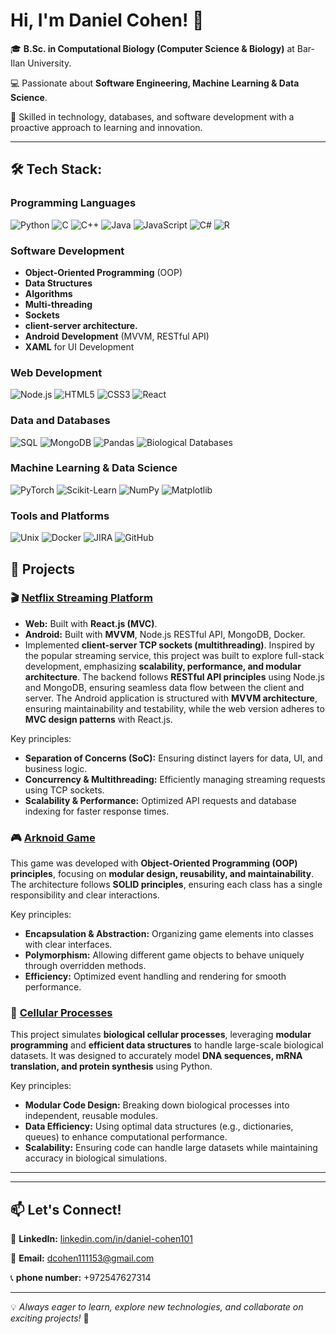 #  Hi, I'm Daniel Cohen! 👋

🎓 **B.Sc. in Computational Biology (Computer Science & Biology)** at Bar-Ilan University.

💻 Passionate about **Software Engineering, Machine Learning & Data Science**.

🚀 Skilled in technology, databases, and software development with a proactive approach to learning and innovation.

---

## 🛠 Tech Stack:

### **Programming Languages**
![Python](https://img.shields.io/badge/Python-3776AB?style=flat-square&logo=python&logoColor=white)
![C](https://img.shields.io/badge/C-00599C?style=flat-square&logo=c&logoColor=white)
![C++](https://img.shields.io/badge/C%2B%2B-00599C?style=flat-square&logo=c%2B%2B&logoColor=white)
![Java](https://img.shields.io/badge/Java-ED8B00?style=flat-square&logo=openjdk&logoColor=white)
![JavaScript](https://img.shields.io/badge/JavaScript-F7DF1E?style=flat-square&logo=javascript&logoColor=black)
![C#](https://img.shields.io/badge/C%23-239120?style=flat-square&logo=c-sharp&logoColor=white)
![R](https://img.shields.io/badge/R-276DC3?style=flat-square&logo=r&logoColor=white)


### **Software Development**
- **Object-Oriented Programming** (OOP)
- **Data Structures**
- **Algorithms**
- **Multi-threading**
- **Sockets**
- **client-server architecture.** 
- **Android Development** (MVVM, RESTful API) 
- **XAML** for UI Development

### **Web Development**

![Node.js](https://img.shields.io/badge/Node.js-43853D?style=flat-square&logo=node.js&logoColor=white)
![HTML5](https://img.shields.io/badge/HTML5-E34F26?style=flat-square&logo=html5&logoColor=white)
![CSS3](https://img.shields.io/badge/CSS3-1572B6?style=flat-square&logo=css3&logoColor=white)
![React](https://img.shields.io/badge/React-20232A?style=flat-square&logo=react&logoColor=61DAFB)


### **Data and Databases**

![SQL](https://img.shields.io/badge/SQL-4479A1?style=flat-square&logo=sql&logoColor=white)
![MongoDB](https://img.shields.io/badge/MongoDB-4EA94B?style=flat-square&logo=mongodb&logoColor=white)
![Pandas](https://img.shields.io/badge/Pandas-150458?style=flat-square&logo=pandas&logoColor=white)
![Biological Databases](https://img.shields.io/badge/Biological-Databases-green?style=flat-square)

### **Machine Learning & Data Science**

![PyTorch](https://img.shields.io/badge/PyTorch-EE4C2C?style=flat-square&logo=pytorch&logoColor=white)
![Scikit-Learn](https://img.shields.io/badge/scikit--learn-F7931E?style=flat-square&logo=scikit-learn&logoColor=white)
![NumPy](https://img.shields.io/badge/NumPy-013243?style=flat-square&logo=numpy&logoColor=white)
![Matplotlib](https://img.shields.io/badge/Matplotlib-11557C?style=flat-square&logo=matplotlib&logoColor=white)

### **Tools and Platforms**

![Unix](https://img.shields.io/badge/Unix-000000?style=flat-square&logo=linux&logoColor=white)
![Docker](https://img.shields.io/badge/Docker-2496ED?style=flat-square&logo=docker&logoColor=white)
![JIRA](https://img.shields.io/badge/JIRA-0052CC?style=flat-square&logo=jira&logoColor=white)
![GitHub](https://img.shields.io/badge/GitHub-181717?style=flat-square&logo=github&logoColor=white)


## 🚀 Projects

### 🎬 [Netflix Streaming Platform](https://github.com/DanielCO1111/Netflix)
- **Web:** Built with **React.js (MVC)**.
- **Android:** Built with **MVVM**, Node.js RESTful API, MongoDB, Docker.
- Implemented **client-server TCP sockets (multithreading)**.
Inspired by the popular streaming service, this project was built to explore full-stack development, emphasizing **scalability, performance, and modular architecture**. The backend follows **RESTful API principles** using Node.js and MongoDB, ensuring seamless data flow between the client and server. The Android application is structured with **MVVM architecture**, ensuring maintainability and testability, while the web version adheres to **MVC design patterns** with React.js. 

Key principles:
- **Separation of Concerns (SoC):** Ensuring distinct layers for data, UI, and business logic.
- **Concurrency & Multithreading:** Efficiently managing streaming requests using TCP sockets.
- **Scalability & Performance:** Optimized API requests and database indexing for faster response times.

### 🎮 [Arknoid Game](https://github.com/DanielCO1111/Arknoid)
This game was developed with **Object-Oriented Programming (OOP) principles**, focusing on **modular design, reusability, and maintainability**. The architecture follows **SOLID principles**, ensuring each class has a single responsibility and clear interactions. 

Key principles:
- **Encapsulation & Abstraction:** Organizing game elements into classes with clear interfaces.
- **Polymorphism:** Allowing different game objects to behave uniquely through overridden methods.
- **Efficiency:** Optimized event handling and rendering for smooth performance.

### 🔬 [Cellular Processes](https://github.com/DanielCO1111/Cellular-Processes)
This project simulates **biological cellular processes**, leveraging **modular programming** and **efficient data structures** to handle large-scale biological datasets. It was designed to accurately model **DNA sequences, mRNA translation, and protein synthesis** using Python.

Key principles:
- **Modular Code Design:** Breaking down biological processes into independent, reusable modules.
- **Data Efficiency:** Using optimal data structures (e.g., dictionaries, queues) to enhance computational performance.
- **Scalability:** Ensuring code can handle large datasets while maintaining accuracy in biological simulations.

---



---

## 📫 Let's Connect! 

💼 **LinkedIn:** [linkedin.com/in/daniel-cohen101](https://www.linkedin.com/in/daniel-cohen101)  

📧 **Email:** [dcohen111153@gmail.com](mailto:dcohen111153@gmail.com) 

📞 **phone number:** +972547627314


---

💡 *Always eager to learn, explore new technologies, and collaborate on exciting projects!* 🚀
